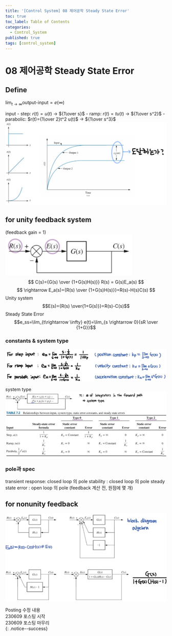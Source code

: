 ```yaml
---
title: '[Control System] 08 제어공학 Steady State Error'
toc: true
toc_label: Table of Contents
categories:
  - Control_System
published: true
tags: [control_system]
---
```


# 08 제어공학 Steady State Error

## Define
$\lim_{t\rightarrow\infty} \text{output-input}=e(\infty)$

input
	- step: $r(t)=u(t)$ $\rightarrow$ ${1\over s}$
	- ramp: $r(t)=tu(t)$ $\rightarrow$ ${1\over s^2}$
	- parabolic: $r(t)={1\over 2}t^2 u(t)$ $\rightarrow$ ${1\over s^3}$
![define](/assets/images/Control_System_img/8-1-define.jpg)

## for unity feedback system
(feedback gain = 1)
![for unity feedback system](/assets/images/Control_System_img/8-2-unity-feedback-system.jpg)
$$
C(s)={G(s) \over {1+G(s)H(s)}} R(s) = G(s)E_a(s)
$$
$$
\rightarrow E_a(s)={R(s) \over {1+G(s)H(s)}}=R(s)-H(s)C(s)
$$
Unity system
$$E(s)={R(s) \over{1+G(s)}}=R(s)-C(s)$$
Steady State Error
$$e_ss=\lim_{t\rightarrow \infty} e(t)=\lim_{s \rightarrow 0}{sR \over {1+G}}$$

### constants & system type
![constants](/assets/images/Control_System_img/8-3-constants.jpg)

system type
![system type](/assets/images/Control_System_img/8-4-system-type.jpg)

### pole과 spec
transient response: closed loop 의 pole
stability                 : closed loop 의 pole
steady state error : open loop 의 pole (feedback 계산 전, 원점에 몇 개)


## for nonunity feedback
![for nonunity feedback system](/assets/images/Control_System_img/8-5-non-unity-feedback.jpg)


Posting 수정 내용   
230609 포스팅 시작  
230609 포스팅 마무리  
{: .notice--success}